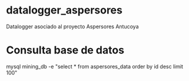# datalogger_aspersores
Datalogger asociado al proyecto Aspersores Antucoya

# Consulta base de datos
mysql mining_db -e "select * from aspersores_data order by id desc limit 100"

